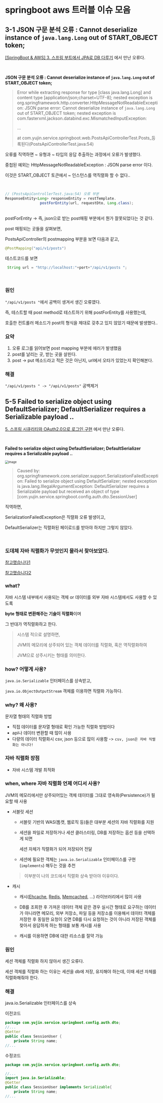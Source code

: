 # springboot aws 트러블 이슈 모음



## 3-1 JSON 구문 분석 오류 : Cannot deserialize instance of `java.lang.Long` out of START_OBJECT token;

[[SpringBoot & AWS] 3. 스프링 부트에서 JPA로 DB 다루기](https://velog.io/@redcarrot01/SpringBoot-AWS-3.-%EC%8A%A4%ED%94%84%EB%A7%81-%EB%B6%80%ED%8A%B8%EC%97%90%EC%84%9C-JPA%EB%A1%9C-DB-%EB%8B%A4%EB%A3%A8%EA%B8%B0) 에서 만난 오류다.

<br>

**JSON 구문 분석 오류 : Cannot deserialize instance of `java.lang.Long` out of START_OBJECT token;**

> Error while extracting response for type [class java.lang.Long] and content type [application/json;charset=UTF-8]; nested exception is org.springframework.http.converter.HttpMessageNotReadableException: JSON parse error: Cannot deserialize instance of `java.lang.Long` out of START_OBJECT token; nested exception is com.fasterxml.jackson.databind.exc.MismatchedInputException:
>
> ...
>
> at com.yujin.service.springboot.web.PostsApiControllerTest.Posts_등록된다(PostsApiControllerTest.java:54)

오류를 직역하면 ~ 유형과 ~ 타입의 응답 추출하는 과정에서 오류가 발생했다.

중첩된 예외는 HttpMessageNotReadableException : JSON parse error 이다.

이것은 START_OBJECT 토큰에서 ~ 인스턴스를 역직렬화 할 수 없다..

<br>

~~~JAVA
// (PostsApiControllerTest.java:54) 오류 부분
ResponseEntity<Long> responseEntity = restTemplate.
                postForEntity(url, requestDto, Long.class);
~~~

<br>
postForEntity -> 즉, json으로 받는 post매핑 부분에서 뭔가 잘못되었다는 것 같다. 

post 매핑되는 곳들을 살펴보면,

 PostsApiController의 postmapping 부분을 보면  다음과 같고, 

```java
@PostMapping("api/v1/posts")
```

테스트코드를 보면 

~~~java
 String url = "http://localhost:"+port+"/api/v1/posts ";
~~~

<br> 

### 원인

`"/api/v1/posts "`에서 공백이 생겨서 생긴 오류였다.

즉, 테스트할 때 post method로 테스트하기 위해 postForEntity를 사용했는데, 

호출한 컨트롤러 메소드가 post의 형식을 제대로 갖추고 있지 않았기 때문에 발생했다..

### 요약

1. 오류 로그를 읽어보면 post mapping 부분에 에러가 발생했음
2. post를 날리는 곳, 받는 곳을 살핀다.
3. post -> put 메소드라고 적은 것은 아닌지,  url에서 오타가 있었는지 확인해본다.

### 해결

`"/api/v1/posts " -> "/api/v1/posts"` 공백제거 





## 5-5 Failed to serialize object using DefaultSerializer; DefaultSerializer requires a Serializable payload ..

[5. 스프링 시큐리티와 OAuth2.0으로 로그인 구현](https://velog.io/@redcarrot01/SpringBoot-AWS-5.-%EC%8A%A4%ED%94%84%EB%A7%81-%EC%8B%9C%ED%81%90%EB%A6%AC%ED%8B%B0%EC%99%80-OAuth2.0%EC%9C%BC%EB%A1%9C-%EB%A1%9C%EA%B7%B8%EC%9D%B8-%EA%B5%AC%ED%98%84) 에서 만난 오류다.

<br>

**Failed to serialize object using DefaultSerializer; DefaultSerializer requires a Serializable payload ..**

<img src="https://user-images.githubusercontent.com/38436013/119092391-58324300-ba49-11eb-855d-16a54434d8c7.png" alt="image" style="zoom:67%;" />

> Caused by: org.springframework.core.serializer.support.SerializationFailedException: Failed to serialize object using DefaultSerializer; nested exception is java.lang.IllegalArgumentException: DefaultSerializer requires a Serializable payload but received an object of type [com.yujin.service.springboot.config.auth.dto.SessionUser]

직역하면,

SerializationFailedException은 직렬화 오류 발생이고,

DefaultSerializer는 직렬화된 페이로드를 받아야 하지만 그렇지 않았다.

<BR>

### 도데체 자바 직렬화가 무엇인지 몰라서 찾아보았다.

[참고했습니다1](https://woowabros.github.io/experience/2017/10/17/java-serialize.html)

[참고했습니다2](https://woowabros.github.io/experience/2017/10/17/java-serialize2.html)

### what?

자바 시스템 내부에서 사용되는 객체 or 데이터를 외부 자바 시스템에서도 사용할 수 있도록

**byte 형태로 변환해주는 기술이 직렬화**이며

그 반대가 역직렬화하고 한다.

> 시스템 적으로 설명하면, 
>
> JVM의 메모리에 상주되어 있는 객체 데이터를 직렬화, 혹은 역직렬화하여
>
> JVM으로 상주시키는 형태를 의미한다. 

### how? 어떻게 사용?

 `java.io.Serializable` 인터페이스를 상속받고, 

`java.io.ObjectOutputStream` 객체를 이용하면 직렬화 가능하다.

### why? 왜 사용?

문자열 형태의 직렬화 방법

- 직접 데이터를 문자열 형태로 확인 가능한 직렬화 방법이다
- api나 데이터 변환할 때 많이 사용
- 다량의 데이터 직렬화시 csv, json 등으로 많이 사용함 -> `csv, json은 자바 직렬화는 아니다!`

### 자바 직렬화 장점

- 자바 시스템 개발 최적화

### when, where 자바 직렬화 언제 어디서 사용?

JVM의 메모리에서만 상주되어있는 객체 데이터를 그대로 영속화(Persistence)가 필요할 때 사용

- 서블릿 세션

  - 서블릿 기반의 WAS(톰캣, 웹로직 등)들은 대부분 세션의 자바 직렬화를 지원

  - 세션을 파일로 저장하거나 세션 클러스터링, DB를 저장하는 옵션 등을 선택하게 되면 

    세션 자체가 직렬화가 되어 저장되어 전달

  -  세션에 필요한 객체는 `java.io.Serializable` 인터페이스를 구현(`implements`) 해두는 것을 추천

    > 이부분이 나의 코드에서 직렬화 상속 받아야 이유이다.

- 캐시

  - 캐시([Ehcache](http://www.ehcache.org/), [Redis](https://redis.io/), [Memcached](https://memcached.org/), …) 라이브러리에서 많이 사용

  - DB를 조회한 후 가져온 데이터 객체 같은 경우 실시간 형태로 요구하는 데이터가 아니라면 메모리, 외부 저장소, 파일 등을 저장소를 이용해서 데이터 객체를 저장한 후 동일한 요청이 오면 DB를 다시 요청하는 것이 아니라 저장된 객체를 찾아서 응답하게 하는 형태를 보통 캐시를 사용
  - 캐시를 이용하면 DB에 대한 리소스를 절약 가능

### 원인

세션 객체를 직렬화 하지 않아서 생긴 오류다.

세션 객체를 직렬화 하는 이유는 세션을 db에 저장, 유지해야 하는데, 이때 세션 자체를 직렬화해줘야 한다.

### 해결
java.io.Serializable 인터페이스를 상속

이전코드

~~~java
package com.yujin.service.springboot.config.auth.dto;
//...
@Getter
public class SessionUser {
    private String name;
//...
~~~

수정코드

~~~java
package com.yujin.service.springboot.config.auth.dto;

//...
import java.io.Serializable;
@Getter
public class SessionUser implements Serializable{
    private String name;
//...
~~~